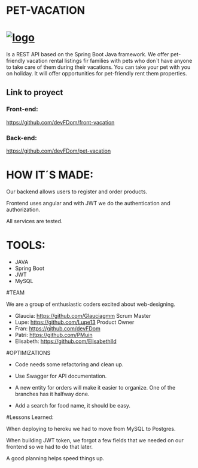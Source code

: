 # PET-VACATION
# <a href="https://ibb.co/s31Dmyz"><img src="https://i.ibb.co/s31Dmyz/logo.png" alt="logo" border="0"></a>
Is a REST API based on the Spring Boot Java framework. We offer pet-friendly vacation rental listings fir families with pets who don´t have anyone to take care of them during their vacations.
You can take your pet with you on holiday. It will offer opportunities for pet-friendly rent them properties.

## **Link to proyect**

### Front-end:
https://github.com/devFDom/front-vacation
### Back-end:
https://github.com/devFDom/pet-vacation


# HOW IT´S MADE:

Our backend allows users to register and order products.

Frontend uses angular and with JWT we do the authentication and authorization.

All services are tested.


# TOOLS:

- JAVA
- Spring Boot
- JWT
- MySQL


#TEAM

We are a group of enthusiastic coders excited about web-designing. 

- Glaucia: https://github.com/Glauciagmm Scrum Master
- Lupe: https://github.com/Lupe13 Product Owner
- Fran: https://github.com/devFDom
- Patri: https://github.com/PMuin
- Elisabeth: https://github.com/ElisabethIld


#OPTIMIZATIONS

- Code needs some refactoring and clean up.

- Use Swagger for API documentation.

- A new entity for orders will make it easier to organize. One of the branches has it halfway done.

- Add a search for food name, it should be easy.


#Lessons Learned:

When deploying to heroku we had to move from MySQL to Postgres.

When building JWT token, we forgot a few fields that we needed on our frontend so we had to do that later.

A good planning helps speed things up.

